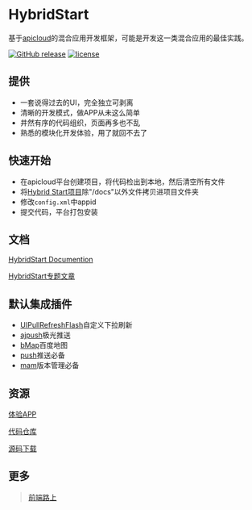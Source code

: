 <br />

# HybridStart

基于[apicloud](http://www.apicloud.com/)的混合应用开发框架，可能是开发这一类混合应用的最佳实践。

[![GitHub release](https://img.shields.io/github/release/tower1229/HybridStart.svg)]() [![license](https://img.shields.io/github/license/tower1229/HybridStart.svg)]()

## 提供
- 一套说得过去的UI，完全独立可剥离
- 清晰的开发模式，做APP从未这么简单
- 井然有序的代码组织，页面再多也不乱
- 熟悉的模块化开发体验，用了就回不去了

## 快速开始 
- 在apicloud平台创建项目，将代码检出到本地，然后清空所有文件
- 将[Hybrid Start项目](https://github.com/tower1229/HybridStart.git)除"/docs"以外文件拷贝进项目文件夹
- 修改`config.xml`中appid
- 提交代码，平台打包安装

## 文档 
[HybridStart Documention](http://refined-x.com/HybridStart/docs/)

[HybridStart专题文章](http://refined-x.com/tags/HybridStart/)

## 默认集成插件
- [UIPullRefreshFlash](http://docs.apicloud.com/Client-API/UI-Layout/UIPullRefreshFlash)自定义下拉刷新
- [ajpush](http://docs.apicloud.com/Client-API/Open-SDK/ajpush)极光推送
- [bMap](http://docs.apicloud.com/Client-API/Open-SDK/bMap)百度地图
- [push](http://docs.apicloud.com/Client-API/Cloud-Service/push)推送必备
- [mam](http://docs.apicloud.com/Client-API/Cloud-Service/mam)版本管理必备

## 资源
[体验APP](http://app.mi.com/details?id=com.apicloud.A6997660453388)

[代码仓库](https://github.com/tower1229/HybridStart)

[源码下载](https://github.com/tower1229/HybridStart/archive/master.zip)

## 更多
> [前端路上](http://refined-x.com)

<br /><br />
